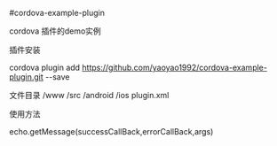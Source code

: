 #cordova-example-plugin


cordova 插件的demo实例

插件安装

cordova plugin add https://github.com/yaoyao1992/cordova-example-plugin.git --save

文件目录
	/www
	/src
		/android
		/ios
	plugin.xml

使用方法

<!-- deviceready后调用该方法与native端通信
args数组,数组第一个参数传string来通知native端 -->

echo.getMessage(successCallBack,errorCallBack,args)



